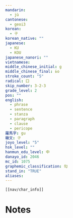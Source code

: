 ```yaml
---
mandarin:
  - jù
cantonese:
  - geoi3
korean:
  - 구
korean_native: ""
japanese:
  - KU
  - KOU
japanese_nanori: ""
vietnamese:
middle_chinese_initial: g
middle_chinese_final: ɨo
stroke_count: "5"
radical: 口
skip_number: 3-2-3
grade_level: 2
pos: ""
english:
  - phrase
  - sentence
  - stanza
  - paragraph
  - clause
  - pericope
羅馬字: gu
韓文: 구
joyo_level: "5"
hsk_level: ""
hanmun_edu_level: 中
danayo_id: 2046
mc_id: 1075
graphemic_classification: 勾
stand_in: "TRUE"
aliases:
---
```

```meta-bind-embed
[[nav/char_info]]
```

# Notes
